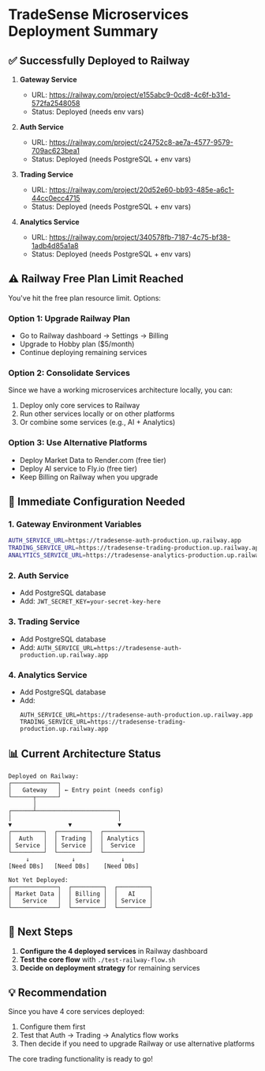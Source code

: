 # TradeSense Microservices Deployment Summary

## ✅ Successfully Deployed to Railway

1. **Gateway Service**
   - URL: https://railway.com/project/e155abc9-0cd8-4c6f-b31d-572fa2548058
   - Status: Deployed (needs env vars)

2. **Auth Service**
   - URL: https://railway.com/project/c24752c8-ae7a-4577-9579-709ac623bea1
   - Status: Deployed (needs PostgreSQL + env vars)

3. **Trading Service**
   - URL: https://railway.com/project/20d52e60-bb93-485e-a6c1-44cc0ecc4715
   - Status: Deployed (needs PostgreSQL + env vars)

4. **Analytics Service**
   - URL: https://railway.com/project/340578fb-7187-4c75-bf38-1adb4d85a1a8
   - Status: Deployed (needs PostgreSQL + env vars)

## ⚠️ Railway Free Plan Limit Reached

You've hit the free plan resource limit. Options:

### Option 1: Upgrade Railway Plan
- Go to Railway dashboard → Settings → Billing
- Upgrade to Hobby plan ($5/month)
- Continue deploying remaining services

### Option 2: Consolidate Services
Since we have a working microservices architecture locally, you can:
1. Deploy only core services to Railway
2. Run other services locally or on other platforms
3. Or combine some services (e.g., AI + Analytics)

### Option 3: Use Alternative Platforms
- Deploy Market Data to Render.com (free tier)
- Deploy AI service to Fly.io (free tier)
- Keep Billing on Railway when you upgrade

## 🔧 Immediate Configuration Needed

### 1. Gateway Environment Variables
```bash
AUTH_SERVICE_URL=https://tradesense-auth-production.up.railway.app
TRADING_SERVICE_URL=https://tradesense-trading-production.up.railway.app
ANALYTICS_SERVICE_URL=https://tradesense-analytics-production.up.railway.app
```

### 2. Auth Service
- Add PostgreSQL database
- Add: `JWT_SECRET_KEY=your-secret-key-here`

### 3. Trading Service
- Add PostgreSQL database
- Add: `AUTH_SERVICE_URL=https://tradesense-auth-production.up.railway.app`

### 4. Analytics Service
- Add PostgreSQL database
- Add:
  ```
  AUTH_SERVICE_URL=https://tradesense-auth-production.up.railway.app
  TRADING_SERVICE_URL=https://tradesense-trading-production.up.railway.app
  ```

## 📊 Current Architecture Status

```
Deployed on Railway:
┌─────────────┐
│   Gateway   │ ← Entry point (needs config)
└──────┬──────┘
       │
┌──────┴───────────────────────┐
│                              │
▼                ▼             ▼
┌─────────┐  ┌─────────┐  ┌───────────┐
│  Auth   │  │ Trading │  │ Analytics │
│ Service │  │ Service │  │  Service  │
└─────────┘  └─────────┘  └───────────┘
     ↓            ↓             ↓
[Need DBs]   [Need DBs]    [Need DBs]

Not Yet Deployed:
┌─────────────┐  ┌─────────┐  ┌─────────┐
│ Market Data │  │ Billing │  │   AI    │
│   Service   │  │ Service │  │ Service │
└─────────────┘  └─────────┘  └─────────┘
```

## 🚀 Next Steps

1. **Configure the 4 deployed services** in Railway dashboard
2. **Test the core flow** with `./test-railway-flow.sh`
3. **Decide on deployment strategy** for remaining services

## 💡 Recommendation

Since you have 4 core services deployed:
1. Configure them first
2. Test that Auth → Trading → Analytics flow works
3. Then decide if you need to upgrade Railway or use alternative platforms

The core trading functionality is ready to go!